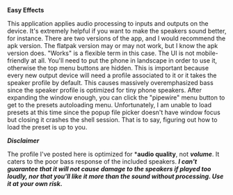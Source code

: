**Easy Effects**

This application applies audio processing to inputs and outputs on the device. It's extremely helpful if you want to make the speakers sound better, for instance.
There are two versions of the app, and I would recommend the apk version. The flatpak version may or may not work, but I know the apk version does. "Works" is a
flexible term in this case. The UI is not mobile-friendly at all. You'll need to put the phone in landscape in order to use it, otherwise the top menu buttons are hidden.
 This is important because every new output device will need a profile associated to it or it takes the speaker profile by default. This
causes massively overemphasized bass since the speaker profile is optimized for tiny phone speakers. After expanding the window enough, you can click the
"pipewire" menu button to get to the presets autoloading menu. Unfortunately, I am unable to load presets at this time since the popup file picker doesn't have window
focus but closing it crashes the shell session. That is to say, figuring out how to load the preset is up to you.


***Disclaimer***

The profile I've posted here is optimized for ***audio quality**, not ***volume***. It caters to the poor bass response of the included speakers. ***I can't
guarantee that it will not cause damage to the speakers if played too loudly, nor that you'll like it more than the sound without processing. Use it at your
own risk.***
